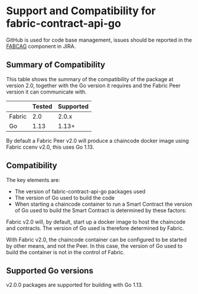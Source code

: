 # Support and Compatibility for fabric-contract-api-go

GitHub is used for code base management, issues should be reported in the [FABCAG](https://jira.hyperledger.org/projects/FABCAG/issues) component in JIRA.

## Summary of Compatibility

This table shows the summary of the compatibility of the package at version 2.0, together with the Go version it requires and the Fabric Peer version it can communicate with.

|            | Tested | Supported |
| ---------- | ------ | --------- |
| Fabric     | 2.0    | 2.0.x     |
| Go         | 1.13   | 1.13+     |

By default a Fabric Peer v2.0 will produce a chaincode docker image using Fabric ccenv v2.0, this uses Go 1.13.

## Compatibility

The key elements are:
- The version of fabric-contract-api-go packages used
- The version of Go used to build the code
- When starting a chaincode container to run a Smart Contract the version of Go used to build the Smart Contract is determined by these factors:

Fabric v2.0 will, by default, start up a docker image to host the chaincode and contracts. The version of Go used is therefore determined by Fabric.

With Fabric v2.0, the chaincode container can be configured to be started by other means, and not the Peer. In this case, the version of Go used to build the container is not in the control of Fabric.

## Supported Go versions

v2.0.0 packages are supported for building with Go 1.13.